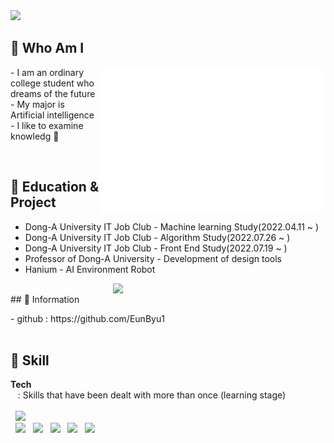 <img src = "https://capsule-render.vercel.app/api?type=waving&height=200&text=Eunbyul&fontAlign=80&fontAlignY=40&color=gradient" >
<!-- 출처 : https://github.com/kyechan99/capsule-render -->
 
<br>

## 🌸 Who Am I 
<img align="right" src="/github-metrics.svg" alt="Metrics" width="362">

<p align="left">
- I am an ordinary college student who dreams of the future <br>
- My major is Artificial intelligence<br>
- I like to examine knowledg 🔬
 </p><br>


 ## 🌸 Education & Project
- Dong-A University IT Job Club - Machine learning Study(2022.04.11 ~ )
- Dong-A University IT Job Club - Algorithm Study(2022.07.26 ~ )
- Dong-A University IT Job Club - Front End Study(2022.07.19 ~ )
- Professor of Dong-A University - Development of design tools
- Hanium - AI Environment Robot 

<img align='right' src="http://mazassumnida.wtf/api/v2/generate_badge?boj=ejha2002" width="340">

<br>
## 🌸 Information
<p align ="left">
- github : https://github.com/EunByu1  <Br
- blog   : https://velog.io/@yahweh   
</p><br>


## 🌸 Skill  
<b>Tech</b>  
&nbsp;&nbsp; : Skills that have been dealt with more than once (learning stage)<br>  
&nbsp;&nbsp;<img src="https://img.shields.io/badge/Python-3776AB?style=flat-square&logo=Python&logoColor=white"/><br>
&nbsp;&nbsp;<img src="https://img.shields.io/badge/C-A8B9CC?style=flat-square&logo=C&logoColor=white"/>
&nbsp;&nbsp;<img src="https://img.shields.io/badge/scikit-learn-F7931E?style=flat-square&logo=scikit-learn&logoColor=white"/>
&nbsp;&nbsp;<img src="https://img.shields.io/badge/HTML-E34F26?style=flat-square&logo=HTML5&logoColor=white"/>
&nbsp;&nbsp;<img src="https://img.shields.io/badge/CSS-1572B6?style=flat-square&logo=CSS3&logoColor=white"/>
&nbsp;&nbsp;<img src="https://img.shields.io/badge/Git-F05032?style=flat-square&logo=Git&logoColor=white"/>

<br><br>


